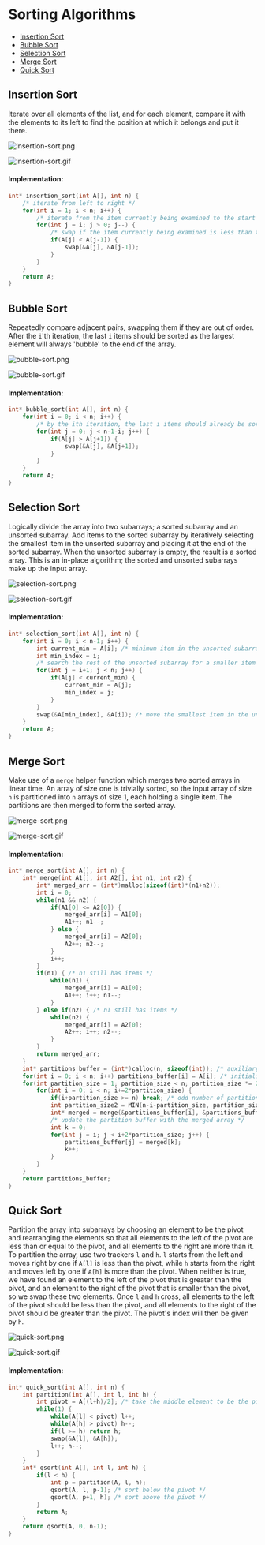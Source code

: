 # Sorting Algorithms

- [Insertion Sort](#insertion-sort)
- [Bubble Sort](#bubble-sort)
- [Selection Sort](#selection-sort)
- [Merge Sort](#merge-sort)
- [Quick Sort](#quick-sort)

## Insertion Sort <a name="insertion-sort"></a>

Iterate over all elements of the list, and for each element, compare it with the elements to its left to find the position at which it belongs and put it there.

![insertion-sort.png](./vis/insertion-sort.png)

![insertion-sort.gif](./vis/insertion-sort.gif)

#### Implementation:

```C
int* insertion_sort(int A[], int n) {
    /* iterate from left to right */
    for(int i = 1; i < n; i++) {
        /* iterate from the item currently being examined to the start of the array */
        for(int j = i; j > 0; j--) {
            /* swap if the item currently being examined is less than the one to its left */
            if(A[j] < A[j-1]) {
                swap(&A[j], &A[j-1]);
            }
        }
    }
    return A;
}
```

## Bubble Sort <a name="bubble-sort"></a>

Repeatedly compare adjacent pairs, swapping them if they are out of order. After the `i`'th iteration, the last `i` items should be sorted as the largest element will always 'bubble' to the end of the array.

![bubble-sort.png](./vis/bubble-sort.png)

![bubble-sort.gif](./vis/bubble-sort.gif)

#### Implementation:

```C
int* bubble_sort(int A[], int n) {
    for(int i = 0; i < n; i++) {
        /* by the ith iteration, the last i items should already be sorted */
        for(int j = 0; j < n-1-i; j++) {
            if(A[j] > A[j+1]) {
                swap(&A[j], &A[j+1]);
            }
        }
    }
    return A;
}
```

## Selection Sort <a name="selection-sort"></a>

Logically divide the array into two subarrays; a sorted subarray and an unsorted subarray. Add items to the sorted subarray by iteratively selecting the smallest item in the unsorted subarray and placing it at the end of the sorted subarray. When the unsorted subarray is empty, the result is a sorted array. This is an in-place algorithm; the sorted and unsorted subarrays make up the input array.

![selection-sort.png](./vis/selection-sort.png)

![selection-sort.gif](./vis/selection-sort.gif)

#### Implementation:

```C
int* selection_sort(int A[], int n) {
    for(int i = 0; i < n-1; i++) {
        int current_min = A[i]; /* minimum item in the unsorted subarray */
        int min_index = i;
        /* search the rest of the unsorted subarray for a smaller item */
        for(int j = i+1; j < n; j++) {
            if(A[j] < current_min) {
                current_min = A[j];
                min_index = j;
            }
        }
        swap(&A[min_index], &A[i]); /* move the smallest item in the unsorted subarray to the end of the sorted subarray */
    }
    return A;
}
```

## Merge Sort <a name="merge-sort"></a>

Make use of a `merge` helper function which merges two sorted arrays in linear time. An array of size one is trivially sorted, so the input array of size `n` is partitioned into `n` arrays of size 1, each holding a single item. The partitions are then merged to form the sorted array.

![merge-sort.png](./vis/merge-sort.png)

![merge-sort.gif](./vis/merge-sort.gif)

#### Implementation:

```C
int* merge_sort(int A[], int n) {
    int* merge(int A1[], int A2[], int n1, int n2) {
        int* merged_arr = (int*)malloc(sizeof(int)*(n1+n2));
        int i = 0;
        while(n1 && n2) {
            if(A1[0] <= A2[0]) {
                merged_arr[i] = A1[0];
                A1++; n1--;
            } else {
                merged_arr[i] = A2[0];
                A2++; n2--;
            }
            i++;
        }
        if(n1) { /* n1 still has items */
            while(n1) {
                merged_arr[i] = A1[0];
                A1++; i++; n1--;
            }
        } else if(n2) { /* n1 still has items */
            while(n2) {
                merged_arr[i] = A2[0];
                A2++; i++; n2--;
            }
        }
        return merged_arr;
    }
    int* partitions_buffer = (int*)calloc(n, sizeof(int)); /* auxiliary storage for sorted partitions */
    for(int i = 0; i < n; i++) partitions_buffer[i] = A[i]; /* initialise array of single item sorted partitions */
    for(int partition_size = 1; partition_size < n; partition_size *= 2) {
        for(int i = 0; i < n; i+=2*partition_size) {
            if(i+partition_size >= n) break; /* odd number of partitions */
            int partition_size2 = MIN(n-i-partition_size, partition_size); /* for when there were previously odd partitions */
            int* merged = merge(&partitions_buffer[i], &partitions_buffer[i+partition_size], partition_size, partition_size2);
            /* update the partition buffer with the merged array */
            int k = 0;
            for(int j = i; j < i+2*partition_size; j++) {
                partitions_buffer[j] = merged[k];
                k++;
            }
        }
    }
    return partitions_buffer;
}
```

## Quick Sort <a name="quick-sort"></a>

Partition the array into subarrays by choosing an element to be the pivot and rearranging the elements so that all elements to the left of the pivot are less than or equal to the pivot, and all elements to the right are more than it. 
To partition the array, use two trackers `l` and `h`. `l` starts from the left and moves right by one if `A[l]` is less than the pivot, while `h` starts from the right and moves left by one if `A[h]` is more than the pivot. When neither is true, we have found an element to the left of the pivot that is greater than the pivot, and an element to the right of the pivot that is smaller than the pivot, so we swap these two elements. Once `l` and `h` cross, all elements to the left of the pivot should be less than the pivot, and all elements to the right of the pivot should be greater than the pivot. The pivot's index will then be given by `h`.

![quick-sort.png](./vis/quick-sort.png)

![quick-sort.gif](./vis/quick-sort.gif)

#### Implementation:

```C
int* quick_sort(int A[], int n) {
    int partition(int A[], int l, int h) {
        int pivot = A[(l+h)/2]; /* take the middle element to be the pivot */
        while(1) {
            while(A[l] < pivot) l++;
            while(A[h] > pivot) h--;
            if(l >= h) return h;
            swap(&A[l], &A[h]);
            l++; h--;
        }
    }
    int* qsort(int A[], int l, int h) {
        if(l < h) {
            int p = partition(A, l, h);
            qsort(A, l, p-1); /* sort below the pivot */
            qsort(A, p+1, h); /* sort above the pivot */
        }
        return A;
    }
    return qsort(A, 0, n-1);
}
```
